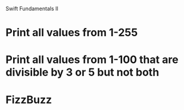 Swift Fundamentals II

# Print all values from 1-255  
# Print all values from 1-100 that are divisible by 3 or 5 but not both  
# FizzBuzz
